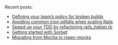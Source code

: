 Recent posts:

<!--START_SECTION:feed-->
* [Defining your team’s policy for broken builds](http:&#x2F;&#x2F;www.andywaite.com&#x2F;2020&#x2F;03&#x2F;16&#x2F;define-your-teams-broken-build-policy.html)
* [Avoiding common cron pitfalls when scaling Rails](http:&#x2F;&#x2F;www.andywaite.com&#x2F;2020&#x2F;03&#x2F;15&#x2F;cron-scaling-rails.html)
* [Speed up your TDD by refactoring rails_helper.rb](http:&#x2F;&#x2F;www.andywaite.com&#x2F;2020&#x2F;03&#x2F;14&#x2F;tdd-rails-helper.html)
* [Getting started with Sorbet](http:&#x2F;&#x2F;www.andywaite.com&#x2F;2019&#x2F;10&#x2F;02&#x2F;getting-started-with-sorbet.html)
* [Migrating from Mocha to rspec-mocks](http:&#x2F;&#x2F;www.andywaite.com&#x2F;2019&#x2F;09&#x2F;15&#x2F;migrating-from-mocha-to-rspec-mocks.html)
<!--END_SECTION:feed-->
